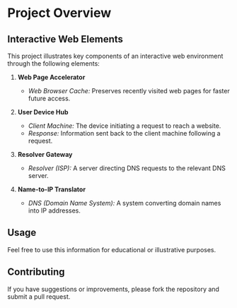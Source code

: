 # Project Overview

## Interactive Web Elements

This project illustrates key components of an interactive web environment through the following elements:

1. **Web Page Accelerator**
   - *Web Browser Cache:* Preserves recently visited web pages for faster future access.

2. **User Device Hub**
   - *Client Machine:* The device initiating a request to reach a website.
   - *Response:* Information sent back to the client machine following a request.

3. **Resolver Gateway**
   - *Resolver (ISP):* A server directing DNS requests to the relevant DNS server.

4. **Name-to-IP Translator**
   - *DNS (Domain Name System):* A system converting domain names into IP addresses.

## Usage

Feel free to use this information for educational or illustrative purposes.

## Contributing

If you have suggestions or improvements, please fork the repository and submit a pull request.
